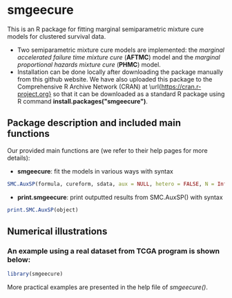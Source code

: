 # smgeecure
This is an R package for fitting marginal semiparametric mixture cure models for clustered survival data.
- Two semiparametric mixture cure models are implemented: the *marginal accelerated failure time mixture cure* (**AFTMC**) model and the *marginal proportional hazards mixture cure* (**PHMC**) model.
- Installation can be done locally after downloading the package manually from this github website. We have also uploaded this package to the Comprehensive R Archive Network (CRAN) at \url{https://cran.r-project.org} so that it can be downloaded as a standard R package using R command  **install.packages("smgeecure")**.

## Package description and included main functions

Our provided main functions are (we refer to their help pages for more details):
- **smgeecure**: fit the models in various ways with syntax
```R
SMC.AuxSP(formula, cureform, sdata, aux = NULL, hetero = FALSE, N = Inf, latency = "PH", nboot = 400)
```
- **print.smgeecure**: print outputted results from SMC.AuxSP() with syntax
```R
print.SMC.AuxSP(object)
```

## Numerical illustrations

### An example using a real dataset from TCGA program is shown below:
```R
library(smgeecure)

```

More practical examples are presented in the help file of *smgeecure()*.

